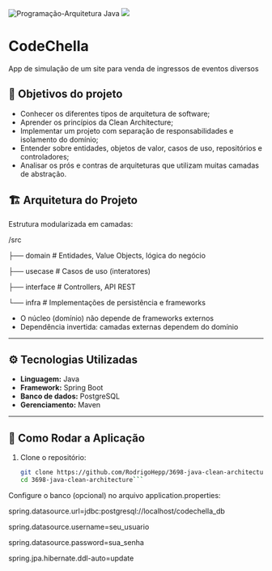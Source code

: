 ![Programação-Arquitetura Java](https://github.com/jacqueline-oliveira/3698-java-clean-architecture/assets/66698429/0191ea20-432f-4583-a391-f01558004fb9)
![](https://img.shields.io/github/license/alura-cursos/android-com-kotlin-personalizando-ui)

# CodeChella

App de simulação de um site para venda de ingressos de eventos diversos

## 🔨 Objetivos do projeto

- Conhecer os diferentes tipos de arquitetura de software;
- Aprender os princípios da Clean Architecture;
- Implementar um projeto com separação de responsabilidades e isolamento do domínio;
- Entender sobre entidades, objetos de valor, casos de uso, repositórios e controladores;
- Analisar os prós e contras de arquiteturas que utilizam muitas camadas de abstração.

## 🏗 Arquitetura do Projeto
Estrutura modularizada em camadas:

/src

├── domain # Entidades, Value Objects, lógica do negócio

├── usecase # Casos de uso (interatores)

├── interface # Controllers, API REST

└── infra # Implementações de persistência e frameworks

- O núcleo (domínio) não depende de frameworks externos  
- Dependência invertida: camadas externas dependem do domínio  

---

## ⚙️ Tecnologias Utilizadas
- **Linguagem:** Java  
- **Framework:** Spring Boot  
- **Banco de dados:** PostgreSQL  
- **Gerenciamento:** Maven  

---

## 🚀 Como Rodar a Aplicação
1. Clone o repositório:  
   ```bash
   git clone https://github.com/RodrigoHepp/3698-java-clean-architecture.git
   cd 3698-java-clean-architecture```


Configure o banco (opcional) no arquivo application.properties:

  spring.datasource.url=jdbc:postgresql://localhost/codechella_db
  
  spring.datasource.username=seu_usuario
  
  spring.datasource.password=sua_senha
  
  spring.jpa.hibernate.ddl-auto=update
